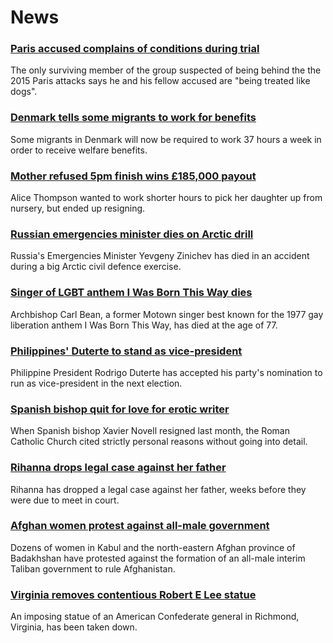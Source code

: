 # News
### [Paris accused complains of conditions during trial](https://www.bbc.com/news/world-europe-58486391)
The only surviving member of the group suspected of being behind the the 2015 Paris attacks says he and his fellow accused are "being treated like dogs". 
### [Denmark tells some migrants to work for benefits](https://www.bbc.com/news/world-europe-58484953)
Some migrants in Denmark will now be required to work 37 hours a week in order to receive welfare benefits.
### [Mother refused 5pm finish wins £185,000 payout](https://www.bbc.com/news/business-58473802)
Alice Thompson wanted to work shorter hours to pick her daughter up from nursery, but ended up resigning.
### [Russian emergencies minister dies on Arctic drill](https://www.bbc.com/news/58486791)
Russia's Emergencies Minister Yevgeny Zinichev has died in an accident during a big Arctic civil defence exercise.
### [Singer of LGBT anthem I Was Born This Way dies](https://www.bbc.com/news/entertainment-arts-58493076)
Archbishop Carl Bean, a former Motown singer best known for the 1977 gay liberation anthem I Was Born This Way, has died at the age of 77.
### [Philippines' Duterte to stand as vice-president](https://www.bbc.com/news/world-asia-58492921)
Philippine President Rodrigo Duterte has accepted his party's nomination to run as vice-president in the next election. 
### [Spanish bishop quit for love for erotic writer](https://www.bbc.com/news/58486790)
When Spanish bishop Xavier Novell resigned last month, the Roman Catholic Church cited strictly personal reasons without going into detail.
### [Rihanna drops legal case against her father](https://www.bbc.com/news/entertainment-arts-58491164)
Rihanna has dropped a legal case against her father, weeks before they were due to meet in court.
### [Afghan women protest against all-male government](https://www.bbc.com/news/world-asia-58490819)
Dozens of women in Kabul and the north-eastern Afghan province of Badakhshan have protested against the formation of an all-male interim Taliban government to rule Afghanistan.
### [Virginia removes contentious Robert E Lee statue](https://www.bbc.com/news/world-us-canada-58491967)
An imposing statue of an American Confederate general in Richmond, Virginia, has been taken down.
